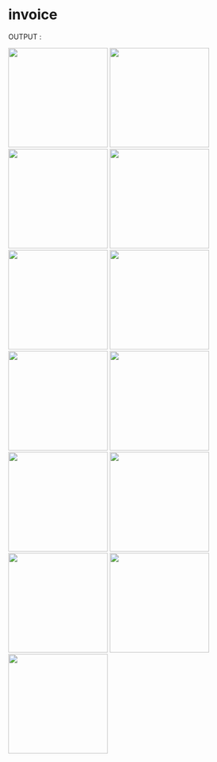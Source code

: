 # invoice



OUTPUT :

<img src= "https://github.com/user-attachments/assets/9954d146-14a3-4367-832c-a913da93e1ab" width="200">
<img src = "https://github.com/user-attachments/assets/7cb11920-a576-452a-9945-67b9db8ef0eb" width="200">
<img src = "https://github.com/user-attachments/assets/bb84446c-4792-40c0-b65d-c4f8ee7a3049" width="200">
<img src= "https://github.com/user-attachments/assets/f2207fd4-618e-4bf4-bb04-b452ff64695b" width="200">
<img src = "https://github.com/user-attachments/assets/339c6dd9-77d4-44ff-a4b8-905ae982d854" width="200">
<img src = "https://github.com/user-attachments/assets/c2537bfc-c0c0-41d1-83fb-5a5f95caa478" width="200">
<img src = "https://github.com/user-attachments/assets/6456fa88-2cd0-43a8-a199-cdf4efa5a060" width="200">
<img src = "https://github.com/user-attachments/assets/34708885-d7d8-4349-b625-0d74dd8735b0" width="200">
<img src = "https://github.com/user-attachments/assets/3c213c4d-20eb-4ac0-bf19-2119c9105405" width="200">
<img src = "https://github.com/user-attachments/assets/9c2a369f-4725-4cee-bd37-93082931a6ba" width="200">
<img src =  "https://github.com/user-attachments/assets/bfabf12e-6792-49bf-8959-9111d0e952c5" width="200">
<img src = "https://github.com/user-attachments/assets/5a905f00-f332-4389-b72e-b06bbb0e2a09" width="200">
<img src= "https://github.com/user-attachments/assets/f93a2baf-06a4-4c58-a9b0-c78ff375ca90" width="200">

